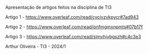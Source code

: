 Apresentação de artigos feitos na disciplina de TI3

Artigo 1 - https://www.overleaf.com/read/cycjvzvkpycr#7ad943

Artigo 2 - https://www.overleaf.com/read/pnfmgmxnpmts#07b17f

Artigo 3 - https://www.overleaf.com/read/sjmvhjybgszh#c4c3e3

Arthur Oliveira - TI3 - 2024/1
